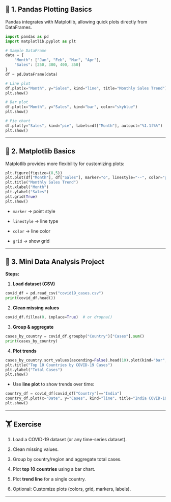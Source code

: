 ## 📌 1. Pandas Plotting Basics

Pandas integrates with Matplotlib, allowing quick plots directly from DataFrames.

```python
import pandas as pd
import matplotlib.pyplot as plt

# Sample DataFrame
data = {
    "Month": ["Jan", "Feb", "Mar", "Apr"],
    "Sales": [250, 300, 400, 350]
}
df = pd.DataFrame(data)

# Line plot
df.plot(x="Month", y="Sales", kind="line", title="Monthly Sales Trend")
plt.show()

# Bar plot
df.plot(x="Month", y="Sales", kind="bar", color="skyblue")
plt.show()

# Pie chart
df.plot(y="Sales", kind="pie", labels=df["Month"], autopct="%1.1f%%")
plt.show()
```

---

## 📌 2. Matplotlib Basics

Matplotlib provides more flexibility for customizing plots:

```python
plt.figure(figsize=(8,5))
plt.plot(df["Month"], df["Sales"], marker="o", linestyle="--", color="green")
plt.title("Monthly Sales Trend")
plt.xlabel("Month")
plt.ylabel("Sales")
plt.grid(True)
plt.show()
```

- `marker` → point style
    
- `linestyle` → line type
    
- `color` → line color
    
- `grid` → show grid
    

---

## 📌 3. Mini Data Analysis Project

**Steps:**

1. **Load dataset (CSV)**
    

```python
covid_df = pd.read_csv("covid19_cases.csv")
print(covid_df.head())
```

2. **Clean missing values**
    

```python
covid_df.fillna(0, inplace=True)  # or dropna()
```

3. **Group & aggregate**
    

```python
cases_by_country = covid_df.groupby("Country")["Cases"].sum()
print(cases_by_country)
```

4. **Plot trends**
    

```python
cases_by_country.sort_values(ascending=False).head(10).plot(kind="bar", color="orange")
plt.title("Top 10 Countries by COVID-19 Cases")
plt.ylabel("Total Cases")
plt.show()
```

- Use **line plot** to show trends over time:
    

```python
country_df = covid_df[covid_df["Country"]=="India"]
country_df.plot(x="Date", y="Cases", kind="line", title="India COVID-19 Cases Trend")
plt.show()
```

---

## 🏋️ Exercise

1. Load a COVID-19 dataset (or any time-series dataset).
    
2. Clean missing values.
    
3. Group by country/region and aggregate total cases.
    
4. Plot **top 10 countries** using a bar chart.
    
5. Plot **trend line** for a single country.
    
6. Optional: Customize plots (colors, grid, markers, labels).
    

---
